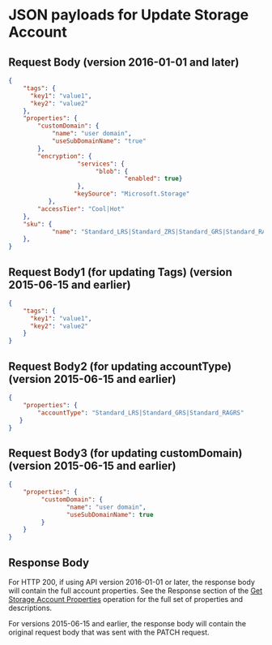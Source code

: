 # JSON payloads for Update Storage Account

## Request Body (version 2016-01-01 and later)

```json
{
    "tags": {
      "key1": "value1", 
      "key2": "value2"
    },
    "properties": {
        "customDomain": {
            "name": "user domain",
            "useSubDomainName": "true"
        },
        "encryption": {
	               "services": {
                        "blob": {
                                "enabled": true}
            	   },
	              "keySource": "Microsoft.Storage"
	       },
        "accessTier": "Cool|Hot"
    },
    "sku": {
            "name": "Standard_LRS|Standard_ZRS|Standard_GRS|Standard_RAGRS|Premium_LRS"
    },
}
```

## Request Body1 (for updating Tags) (version 2015-06-15 and earlier)

```json
{
    "tags": {
      "key1": "value1", 
      "key2": "value2"
    }
}
```

## Request Body2 (for updating accountType) (version 2015-06-15 and earlier)

```json
{    
    "properties": {
        "accountType": "Standard_LRS|Standard_GRS|Standard_RAGRS" 
   }
}
```

## Request Body3 (for updating customDomain) (version 2015-06-15 and earlier)

```json
{    
    "properties": { 
         "customDomain": {
                "name": "user domain",
                "useSubDomainName": true
         }
    }
}
```

## Response Body

For HTTP 200, if using API version 2016-01-01 or later, the response body will contain the full account properties. See the Response section of the [Get Storage Account Properties](../../api-ref/storagerp/storageaccounts.json#StorageAccounts_GetProperties) operation for the full set of properties and descriptions. 

For versions 2015-06-15 and earlier, the response body will contain the original request body that was sent with the PATCH request.